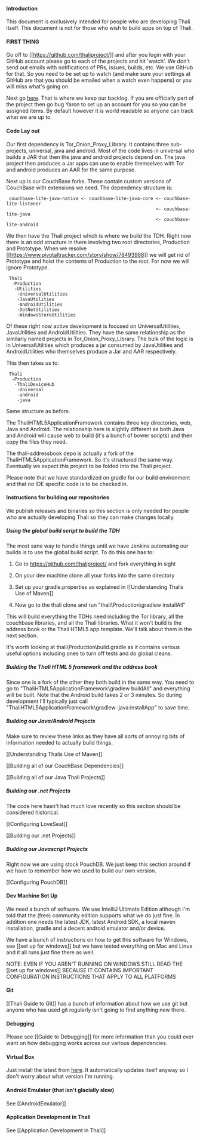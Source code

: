 #### Introduction 

This document is exclusively intended for people who are developing Thali itself. This document is not for those who wish to build apps on top of Thali.

#### FIRST THING 

Go off to [[https://github.com/thaliproject/]] and after you login with your GitHub account please go to each of the projects and hit 'watch'. We don't send out emails with notifications of PRs, issues, builds, etc. We use GitHub for that. So you need to be set up to watch (and make sure your settings at GitHub are that you should be emailed when a watch even happens) or you will miss what's going on.

Next go [here](https://www.pivotaltracker.com/n/projects/1163162). That is where we keep our backlog. If you are officially part of the project then go bug Yaron to set up an account for you so you can be assigned items. By default however it is world readable so anyone can track what we are up to.

#### Code Lay out 

Our first dependency is Tor_Onion_Proxy_Library. It contains three sub-projects, universal, java and android. Most of the code lives in universal who builds a JAR that then the java and android projects depend on. The java project then produces a Jar apps can use to enable themselves with Tor and android produces an AAR for the same purpose.

Next up is our CouchBase forks. These contain custom versions of CouchBase with extensions we need. The dependency structure is:

```
 couchbase-lite-java-native <- couchbase-lite-java-core <- couchbase-lite-listener 
                                                        <- couchbase-lite-java
                                                        <- couchbase-lite-android
```

We then have the Thali project which is where we build the TDH. Right now there is an odd structure in there involving two root directories, Production and Prototype. When we resolve [[https://www.pivotaltracker.com/story/show/78493988]] we will get rid of Prototype and hoist the contents of Production to the root. For now we will ignore Prototype.

```
 Thali
  -Production
   -Utilities
    -UniversalUtilities
    -JavaUtilities
    -AndroidUtilities
    -DotNetUtilities
    -WindowsStoreUtilities
```

Of these right now active development is focused on UniversalUtilities, JavaUtilities and AndroidUtilities. They have the same relationship as the similarly named projects in Tor_Onion_Proxy_Library. The bulk of the logic is in UniversalUtilities which produces a jar consumed by JavaUtilities and AndroidUtilities who themselves produce a Jar and AAR respectively.

This then takes us to:

```
 Thali
  -Production
   -ThaliDeviceHub
    -Universal
    -android
    -java
```

Same structure as before.

The ThaliHTML5ApplicationFramework contains three key directories, web, Java and Android. The relationship here is slightly different as both Java and Android will cause web to build (it's a bunch of bower scripts) and then copy the files they need.

The thali-addressbook depo is actually a fork of the ThaliHTML5ApplicationFramework. So it's structured the same way. Eventually we expect this project to be folded into the Thali project.

Please note that we have standardized on gradle for our build environment and that no IDE specific code is to be checked in.

#### Instructions for building our repositories 

We publish releases and binaries so this section is only needed for people who are actually developing Thali so they can make changes locally.

##### Using the global build script to build the TDH 

The most sane way to handle things until we have Jenkins automating our builds is to use the global build script. To do this one has to:

1. Go to https://github.com/thaliproject/ and fork everything in sight

1. On your dev machine clone all your forks into the same directory

1. Set up your gradle.properties as explained in [[Understanding Thalis Use of Maven]]

1. Now go to the thali clone and run "thali\Production\gradlew installAll"

This will build everything the TDHs need including the Tor library, all the couchbase libraries, and all the Thali libraries. What it won't build is the address book or the Thali HTML5 app template. We'll talk about them in the next section.

It's worth looking at thali\Production\build.gradle as it contains various useful options including ones to turn off tests and do global cleans.

##### Building the Thali HTML 5 framework and the address book 

Since one is a fork of the other they both build in the same way. You need to go to "ThaliHTML5ApplicationFramework\gradlew buildAll" and everything will be built. Note that the Android build takes 2 or 3 minutes. So during development I'll typically just call "ThaliHTML5ApplicationFramework\gradlew :java:installApp" to save time.

##### Building our Java/Android Projects 

Make sure to review these links as they have all sorts of annoying bits of information needed to actually build things.

[[Understanding Thalis Use of Maven]]

[[Building all of our CouchBase Dependencies]]

[[Building all of our Java Thali Projects]]

##### Building our .net Projects 

The code here hasn't had much love recently so this section should be considered historical.

[[Configuring LoveSeat]]

[[Building our .net Projects]]

##### Building our Javascript Projects 

Right now we are using stock PouchDB. We just keep this section around if we have to remember how we used to build our own version.

[[Configuring PouchDB]]

#### Dev Machine Set Up 

We need a bunch of software. We use IntelliJ Ultimate Edition although I'm told that the (free) community edition supports what we do just fine. In addition one needs the latest JDK, latest Android SDK, a local maven installation, gradle and a decent android emulator and/or device.

We have a bunch of instructions on how to get this software for Windows, see [[set up for windows]] but we have tested everything on Mac and Linux and it all runs just fine there as well.

NOTE: EVEN IF YOU AREN'T RUNNING ON WINDOWS STILL READ THE [[set up for windows]] BECAUSE IT CONTAINS IMPORTANT CONFIGURATION INSTRUCTIONS THAT APPLY TO ALL PLATFORMS

#### Git 

[[Thali Guide to Git]] has a bunch of information about how we use git but anyone who has used git regularly isn't going to find anything new there.

#### Debugging ####

Please see [[Guide to Debugging]] for more information than you could ever want on how debugging works across our various dependencies.

#### Virtual Box 

Just install the latest from [here](https://www.virtualbox.org/wiki/Downloads). It automatically updates itself anyway so I don't worry about what version I'm running.

#### Android Emulator (that isn't glacially slow) 

See [[AndroidEmulator]]

#### Application Development in Thali 

See [[Application Development in Thali]]

